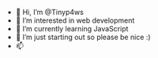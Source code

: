 - 👋 Hi, I’m @Tinyp4ws
- 👀 I’m interested in web development
- 🌱 I’m currently learning JavaScript
- 💞️ I’m just starting out so please be nice :)
- 📫 

<!---
Tinyp4ws/Tinyp4ws is a ✨ special ✨ repository because its `README.md` (this file) appears on your GitHub profile.
You can click the Preview link to take a look at your changes.
--->
